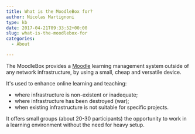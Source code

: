 ```yaml
---
title: What is the MoodleBox for?
author: Nicolas Martignoni
type: kb
date: 2017-04-21T09:33:52+00:00
slug: what-is-the-moodlebox-for
categories:
  - About

---
```

The MoodleBox provides a [Moodle][1] learning management system outside of any network infrastructure, by using a small, cheap and versatile device.

It's used to enhance online learning and teaching:

  * where infrastructure is non-existent or inadequate;
  * where infrastructure has been destroyed (war);
  * when existing infrastructure is not suitable for specific projects.

It offers small groups (about 20-30 participants) the opportunity to work in a learning environment without the need for heavy setup.

 [1]: https://moodle.org/

